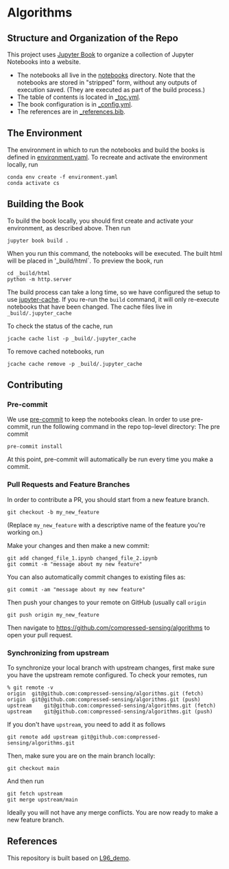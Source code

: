 # Algorithms

## Structure and Organization of the Repo

This project uses [Jupyter Book](https://jupyterbook.org/) to organize a collection of
Jupyter Notebooks into a website.

- The notebooks all live in the [notebooks]() directory.
  Note that the notebooks are stored in "stripped" form, without any outputs of execution saved.
  (They are executed as part of the build process.)
- The table of contents is located in [\_toc.yml]().
- The book configuration is in [\_config.yml]().
- The references are in [\_references.bib]().

## The Environment

The environment in which to run the notebooks and build the books is defined in
[environment.yaml]().
To recreate and activate the environment locally, run

```
conda env create -f environment.yaml
conda activate cs
```

## Building the Book

To build the book locally, you should first create and activate your environment,
as described above. Then run

```
jupyter book build .
```

When you run this command, the notebooks will be executed.
The built html will be placed in '\_build/html`.
To preview the book, run

```
cd _build/html
python -m http.server
```

The build process can take a long time, so we have configured the setup to use
[jupyter-cache](https://jupyter-cache.readthedocs.io/en/latest/).
If you re-run the `build` command, it will only re-execute notebooks
that have been changed. The cache files live in `_build/.jupyter_cache`

To check the status of the cache, run

```
jcache cache list -p _build/.jupyter_cache
```

To remove cached notebooks, run

```
jcache cache remove -p _build/.jupyter_cache
```

## Contributing

### Pre-commit

We use [pre-commit](https://pre-commit.com/) to keep the notebooks clean.
In order to use pre-commit, run the following command in the repo top-level directory:
The pre commit

```
pre-commit install
```

At this point, pre-commit will automatically be run every time you make a commit.

### Pull Requests and Feature Branches

In order to contribute a PR, you should start from a new feature branch.

```
git checkout -b my_new_feature
```

(Replace `my_new_feature` with a descriptive name of the feature you're working on.)

Make your changes and then make a new commit:

```
git add changed_file_1.ipynb changed_file_2.ipynb
git commit -m "message about my new feature"
```

You can also automatically commit changes to existing files as:

```
git commit -am "message about my new feature"
```

Then push your changes to your remote on GitHub (usually call `origin`

```
git push origin my_new_feature
```

Then navigate to https://github.com/compressed-sensing/algorithms to open your pull request.

### Synchronizing from upstream

To synchronize your local branch with upstream changes, first make sure you have the upstream remote configured.
To check your remotes, run

```
% git remote -v
origin	git@github.com:compressed-sensing/algorithms.git (fetch)
origin	git@github.com:compressed-sensing/algorithms.git (push)
upstream	git@github.com:compressed-sensing/algorithms.git (fetch)
upstream	git@github.com:compressed-sensing/algorithms.git (push)
```

If you don't have `upstream`, you need to add it as follows

```
git remote add upstream git@github.com:compressed-sensing/algorithms.git
```

Then, make sure you are on the main branch locally:

```
git checkout main
```

And then run

```
git fetch upstream
git merge upstream/main
```

Ideally you will not have any merge conflicts.
You are now ready to make a new feature branch.

## References
This repository is built based on [L96_demo](https://github.com/m2lines/L96_demo).
